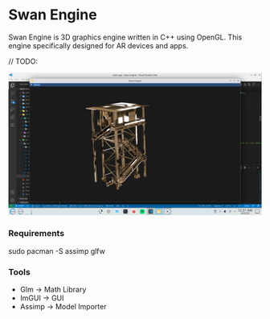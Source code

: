 # Swan Engine
Swan Engine is 3D graphics engine written in C++ using OpenGL. This engine specifically designed for AR devices and apps.

// TODO:

![Referance](https://raw.githubusercontent.com/nizamsaltan/swan-engine/main/resources/Screenshot_20230405.png)

### Requirements
sudo pacman -S assimp glfw

### Tools
- Glm -> Math Library
- ImGUI -> GUI
- Assimp -> Model Importer